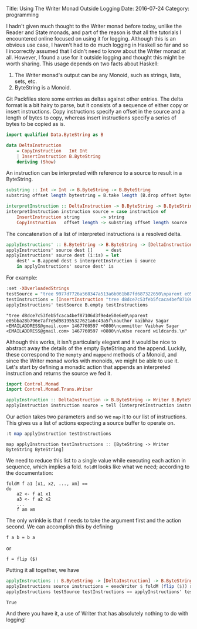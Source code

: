 Title: Using The Writer Monad Outside Logging
Date: 2016-07-24
Category: programming

I hadn't given much thought to the Writer monad before today, unlike the Reader and State monads, and part of the reason is that all the tutorials I encountered online focused on using it for logging. Although this is an obvious use case, I haven't had to do much logging in Haskell so far and so I incorrectly assumed that I didn't need to know about the Writer monad at all. However, I found a use for it outside logging and thought this might be worth sharing. This usage depends on two facts about Haskell:

1. The Writer monad's output can be any Monoid, such as strings, lists, sets, etc.
2. ByteString is a Monoid.

Git Packfiles store some entries as deltas against other entries. The delta format is a bit hairy to parse, but it consists of a sequence of either copy or insert instructions. Copy instructions specify an offset in the source and a length of bytes to copy, whereas insert instructions specify a series of bytes to be copied as is.


```haskell
import qualified Data.ByteString as B

data DeltaInstruction
    = CopyInstruction   Int Int
    | InsertInstruction B.ByteString
    deriving (Show)
```

An instruction can be interpreted with reference to a source to result in a ByteString.


```haskell
substring :: Int -> Int -> B.ByteString -> B.ByteString
substring offset length bytestring = B.take length (B.drop offset bytestring)

interpretInstruction :: DeltaInstruction -> B.ByteString -> B.ByteString
interpretInstruction instruction source = case instruction of
    InsertInstruction string        -> string
    CopyInstruction   offset length -> substring offset length source
```

The concatenation of a list of interpreted instructions is a resolved delta.


```haskell
applyInstructions' :: B.ByteString -> B.ByteString -> [DeltaInstruction] -> B.ByteString
applyInstructions' source dest []     = dest
applyInstructions' source dest (i:is) = let
    dest' = B.append dest $ interpretInstruction i source
    in applyInstructions' source dest' is
```

For example:


```haskell
:set -XOverloadedStrings
testSource = "tree 9977d7726a568347a513a6b061b87fd687322650\nparent e05bba28b796e7af7e5d981955327621a6c43a5f\nauthor Vaibhav Sagar <EMAILADDRESS@gmail.com> 1467760597 +0800\ncommitter Vaibhav Sagar <EMAILADDRESS@gmail.com> 1467781641 +0800\n\nUse record wildcards.\n" :: B.ByteString
testInstructions = [InsertInstruction "tree d8dce7c53feb5fcaca4bef87106d3f9e4e50e6e",CopyInstruction 44 167,InsertInstruction "60597",CopyInstruction 216 30]
applyInstructions' testSource B.empty testInstructions
```


    "tree d8dce7c53feb5fcaca4bef87106d3f9e4e50e6e0\nparent e05bba28b796e7af7e5d981955327621a6c43a5f\nauthor Vaibhav Sagar <EMAILADDRESS@gmail.com> 1467760597 +0800\ncommitter Vaibhav Sagar <EMAILADDRESS@gmail.com> 1467760597 +0800\n\nUse record wildcards.\n"


Although this works, it isn't particularly elegant and it would be nice to abstract away the details of the empty ByteString and the append. Luckily, these correspond to the `mempty` and `mappend` methods of a Monoid, and since the Writer monad works with monoids, we might be able to use it. Let's start by defining a monadic action that appends an interpreted instruction and returns the source we fed it.


```haskell
import Control.Monad
import Control.Monad.Trans.Writer

applyInstruction :: DeltaInstruction -> B.ByteString -> Writer B.ByteString B.ByteString
applyInstruction instruction source = tell (interpretInstruction instruction source) >> return source
```

Our action takes two parameters and so we `map` it to our list of instructions. This gives us a list of actions expecting a source buffer to operate on.


```haskell
:t map applyInstruction testInstructions
```


    map applyInstruction testInstructions :: [ByteString -> Writer ByteString ByteString]


We need to reduce this list to a single value while executing each action in sequence, which implies a fold. `foldM` looks like what we need; according to the documentation:

```
foldM f a1 [x1, x2, ..., xm] ==
do
    a2 <- f a1 x1
    a3 <- f a2 x2
    ...
    f am xm
```

The only wrinkle is that `f` needs to take the argument first and the action second. We can accomplish this by defining

```
f a b = b a
```
or

```
f = flip ($)
```

Putting it all together, we have


```haskell
applyInstructions :: B.ByteString -> [DeltaInstruction] -> B.ByteString
applyInstructions source instructions = execWriter $ foldM (flip ($)) source $ map applyInstruction instructions
applyInstructions testSource testInstructions == applyInstructions' testSource B.empty testInstructions
```


    True


And there you have it, a use of Writer that has absolutely nothing to do with logging!
